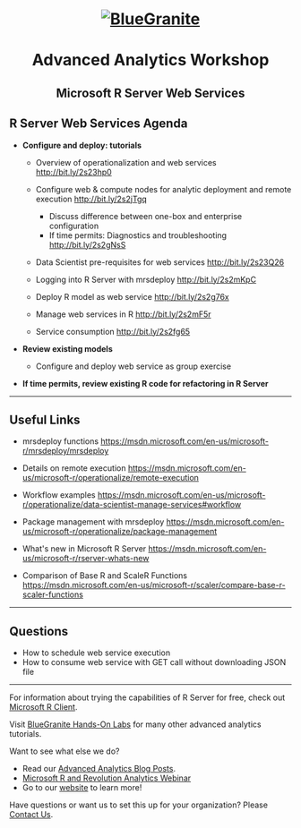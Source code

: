 <head>
<h1 align="center">
  <a href = "http://www.blue-granite.com"><img src="https://www.blue-granite.com/hs-fs/hub/257922/file-2333776730-png/IMG_2015/Blue-Granite-Logo.png?t=1487021913995&width=758&name=Blue-Granite-Logo.png" alt="BlueGranite"></a>
</h1>
<h1 align="center">Advanced Analytics Workshop</h1>
<h2 align="center">Microsoft R Server Web Services</h2>
</head>

## R Server Web Services Agenda

* **Configure and deploy: tutorials**
  + Overview of operationalization and web services <http://bit.ly/2s23hp0>
  + Configure web & compute nodes for analytic deployment and remote execution <http://bit.ly/2s2jTgq>
    - Discuss difference between one-box and enterprise configuration
    - If time permits: Diagnostics and troubleshooting <http://bit.ly/2s2gNsS>
    
  + Data Scientist pre-requisites for web services <http://bit.ly/2s23Q26>
  + Logging into R Server with mrsdeploy <http://bit.ly/2s2mKpC>
  + Deploy R model as web service <http://bit.ly/2s2g76x>
  + Manage web services in R <http://bit.ly/2s2mF5r>
  + Service consumption <http://bit.ly/2s2fg65>
  
* **Review existing models**
  + Configure and deploy web service as group exercise
  
* **If time permits, review existing R code for refactoring in R Server**

***

## Useful Links
* mrsdeploy functions <https://msdn.microsoft.com/en-us/microsoft-r/mrsdeploy/mrsdeploy>

* Details on remote execution <https://msdn.microsoft.com/en-us/microsoft-r/operationalize/remote-execution>

* Workflow examples <https://msdn.microsoft.com/en-us/microsoft-r/operationalize/data-scientist-manage-services#workflow>

* Package management with mrsdeploy <https://msdn.microsoft.com/en-us/microsoft-r/operationalize/package-management>

* What's new in Microsoft R Server <https://msdn.microsoft.com/en-us/microsoft-r/rserver-whats-new>

* Comparison of Base R and ScaleR Functions <https://msdn.microsoft.com/en-us/microsoft-r/scaler/compare-base-r-scaler-functions>

***

## Questions

* How to schedule web service execution
* How to consume web service with GET call without downloading JSON file

***
For information about trying the capabilities of R Server for free, check out [Microsoft R Client](https://msdn.microsoft.com/en-us/microsoft-r/r-client-get-started).
 
Visit [BlueGranite Hands-On Labs](https://www.blue-granite.com/resources/topic/labs) for many other advanced analytics tutorials.

Want to see what else we do?
* Read our [Advanced Analytics Blog Posts](https://www.blue-granite.com/blog/topic/advanced-analytics).
* [Microsoft R and Revolution Analytics Webinar](https://www.blue-granite.com/overview-advanced-analytics-webinar-june-2016)
* Go to our [website](http://www.blue-granite.com/) to learn more!

Have questions or want us to set this up for your organization? Please [Contact Us](https://www.blue-granite.com/contact-us).
